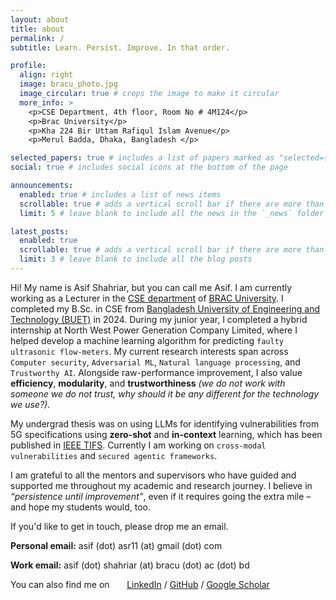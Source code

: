 ```yaml
---
layout: about
title: about
permalink: /
subtitle: Learn. Persist. Improve. In that order.

profile:
  align: right
  image: bracu_photo.jpg
  image_circular: true # crops the image to make it circular
  more_info: >
    <p>CSE Department, 4th floor, Room No # 4M124</p>
    <p>Brac University</p>
    <p>Kha 224 Bir Uttam Rafiqul Islam Avenue</p>
    <p>Merul Badda, Dhaka, Bangladesh </p>

selected_papers: true # includes a list of papers marked as "selected={true}"
social: true # includes social icons at the bottom of the page

announcements:
  enabled: true # includes a list of news items
  scrollable: true # adds a vertical scroll bar if there are more than 3 news items
  limit: 5 # leave blank to include all the news in the `_news` folder

latest_posts:
  enabled: true
  scrollable: true # adds a vertical scroll bar if there are more than 3 new posts items
  limit: 3 # leave blank to include all the blog posts
---
```



Hi! My name is Asif Shahriar, but you can call me Asif. I am currently working as a Lecturer in the [CSE department](https://cse.sds.bracu.ac.bd/) of [BRAC University](https://www.bracu.ac.bd/). I completed my B.Sc. in CSE from [Bangladesh University of Engineering and Technology (BUET)](https://cse.buet.ac.bd/) in 2024. During my junior year, I completed a hybrid internship at North West Power Generation Company Limited, where I helped develop a machine learning algorithm for predicting `faulty ultrasonic flow-meters`. My current research interests span across `Computer security`, `Adversarial ML`, `Natural language processing`, and `Trustworthy AI`. Alongside raw-performance improvement, I also value **efficiency**, **modularity**, and **trustworthiness** _(we do not work with someone we do not trust, why should it be any different for the technology we use?)_.

My undergrad thesis was on using LLMs for identifying vulnerabilities from 5G specifications using **zero-shot** and **in-context** learning, which has been published in [IEEE TIFS](https://ieeexplore.ieee.org/document/11072222). Currently I am working on `cross-modal vulnerabilities` and `secured agentic frameworks`.


I am grateful to all the mentors and supervisors who have guided and supported me throughout my academic and research journey. I believe in _“persistence until improvement”_, even if it requires going the extra mile – and hope my students would, too.


If you'd like to get in touch, please drop me an email.

**Personal email:** asif (dot) asr11 (at) gmail (dot) com

**Work email:** asif (dot) shahriar (at) bracu (dot) ac (dot) bd

You can also find me on &nbsp; &nbsp; &nbsp; [LinkedIn](https://www.linkedin.com/in/asif-shahriar-0135a82a8/) / [GitHub](https://github.com/asif-shahriar11) / [Google Scholar](https://scholar.google.com/citations?user=JzWK7fS2qRUC&hl=en)
